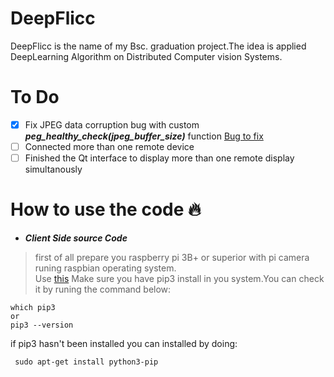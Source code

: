 # DeepFlicc
DeepFlicc is the name of my  Bsc. graduation project.The idea is applied DeepLearning Algorithm on Distributed
Computer vision Systems.
# To Do
 - [x] Fix JPEG data corruption bug with custom ***peg_healthy_check(jpeg_buffer_size)*** function
   [Bug to fix](bug1.png)
 - [ ] Connected more than one remote device
 - [ ] Finished the Qt interface to display more than one remote display simultanously
 
 # How to use the code 🔥
 - ***Client Side source Code<br/>***
> first of all prepare you raspberry pi 3B+ or superior with pi camera runing raspbian operating system.<br/>
Use [this]("https://www.hostinger.com/tutorials/how-to-use-putty-ssh")
>  Make sure you have pip3 install in you system.You can check it by runing the command below:<br/>
>
```
which pip3
or 
pip3 --version
```
if pip3 hasn't been installed you can installed by doing:
```
 sudo apt-get install python3-pip
```

